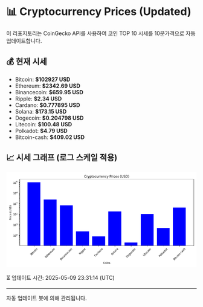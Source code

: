 
# 📊 Cryptocurrency Prices (Updated)

이 리포지토리는 CoinGecko API를 사용하여 코인 TOP 10 시세를 10분가격으로 자동 업데이트합니다.

## 💰 현재 시세
- Bitcoin: **$102927 USD**
- Ethereum: **$2342.69 USD**
- Binancecoin: **$659.95 USD**
- Ripple: **$2.34 USD**
- Cardano: **$0.777895 USD**
- Solana: **$173.15 USD**
- Dogecoin: **$0.204798 USD**
- Litecoin: **$100.48 USD**
- Polkadot: **$4.79 USD**
- Bitcoin-cash: **$409.02 USD**

## 📈 시세 그래프 (로그 스케일 적용)
![Crypto Prices](crypto_prices.png)

⏳ 업데이트 시간: 2025-05-09 23:31:14 (UTC)

---
자동 업데이트 봇에 의해 관리됩니다.
